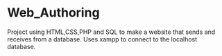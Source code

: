 # Web_Authoring
Project using HTML,CSS,PHP and SQL to make a website that sends and receives from a database. Uses xampp to connect to the localhost database.
